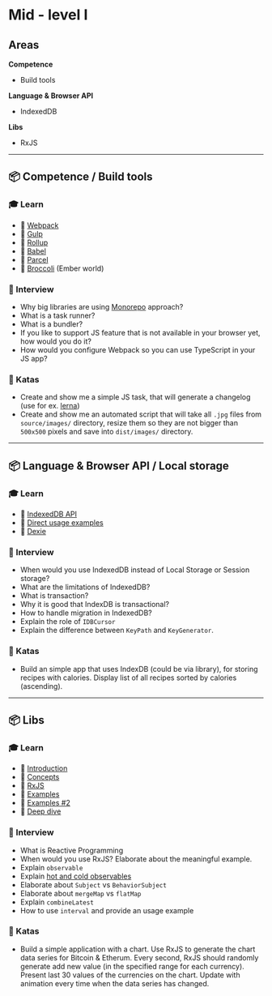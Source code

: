 # Mid - level I

## Areas

**Competence**

- Build tools

**Language & Browser API**

- IndexedDB

**Libs**

- RxJS

---

## 📦 Competence / Build tools

### 🎓 Learn

- 📗 [Webpack](https://webpack.js.org)
- 📗 [Gulp](https://gulpjs.com)
- 📗 [Rollup](https://rollupjs.org/guide/en/)
- 📗 [Babel](https://babeljs.io/)
- 📙 [Parcel](https://parceljs.org)
- 📙 [Broccoli](https://broccoli.build) (Ember world)

### 🎤 Interview

- Why big libraries are using [Monorepo](https://github.com/babel/babel/blob/master/doc/design/monorepo.md) approach?
- What is a task runner?
- What is a bundler?
- If you like to support JS feature that is not available in your browser yet, how would you do it?
- How would you configure Webpack so you can use TypeScript in your JS app?

### 📝 Katas

- Create and show me a simple JS task, that will generate a changelog (use for ex. [lerna](https://github.com/lerna/lerna-changelog))
- Create and show me an automated script that will take all `.jpg` files from `source/images/` directory, resize them so they are not bigger than `500x500` pixels and save into `dist/images/` directory.

---

## 📦 **Language & Browser API** / Local storage

### 🎓 Learn

- 📗 [IndexedDB API](https://developer.mozilla.org/en-US/docs/Web/API/IndexedDB_API)
- 📗 [Direct usage examples](https://www.tutorialdocs.com/article/indexeddb-tutorial.html)
- 📗 [Dexie](https://dexie.org/)

### 🎤 Interview

- When would you use IndexedDB instead of Local Storage or Session storage?
- What are the limitations of IndexedDB?
- What is transaction?
- Why it is good that IndexDB is transactional?
- How to handle migration in IndexedDB?
- Explain the role of `IDBCursor`
- Explain the difference between `KeyPath` and `KeyGenerator`.

### 📝 Katas

- Build an simple app that uses IndexDB (could be via library), for storing recipes with calories. Display list of all recipes sorted by calories (ascending).

---

## 📦 **Libs**

### 🎓 Learn

- 📗 [Introduction](https://gist.github.com/staltz/868e7e9bc2a7b8c1f754)
- 📗 [Concepts](https://www.learnrxjs.io/concepts/)
- 📗 [RxJS](https://rxjs.dev)
- 📗 [Examples](https://angularfirebase.com/lessons/rxjs-quickstart-with-20-examples/#4-Hot-vs-Cold-Observables)
- 📙 [Examples #2](https://x-team.com/blog/rxjs-observables/)
- 📙 [Deep dive](https://github.com/btroncone/learn-rxjs)

### 🎤 Interview

- What is Reactive Programming
- When would you use RxJS? Elaborate about the meaningful example.
- Explain `observable`
- Explain [hot and cold observables](https://medium.com/@luukgruijs/understanding-hot-vs-cold-observables-62d04cf92e03)
- Elaborate about `Subject` vs `BehaviorSubject`
- Elaborate about `mergeMap` vs `flatMap`
- Explain `combineLatest`
- How to use `interval` and provide an usage example

### 📝 Katas

- Build a simple application with a chart. Use RxJS to generate the chart data series for Bitcoin & Etherum. Every second, RxJS should randomly generate add new value (in the specified range for each currency). Present last 30 values of the currencies on the chart. Update with animation every time when the data series has changed.
